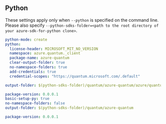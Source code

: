 ## Python

These settings apply only when `--python` is specified on the command line.
Please also specify `--python-sdks-folder=<path to the root directory of your azure-sdk-for-python clone>`.

``` yaml $(python)
python-mode: create
python:
  license-header: MICROSOFT_MIT_NO_VERSION
  namespace: azure.quantum._client
  package-name: azure-quantum
  clear-output-folder: true
  no-namespace-folders: true
  add-credentials: true
  credential-scopes: "https://quantum.microsoft.com/.default"
```

```yaml $(python) && $(python-mode) == 'update'
output-folder: $(python-sdks-folder)/quantum/azure-quantum/azure/quantum/_client
```

```yaml $(python) && $(python-mode) == 'create'
package-version: 0.0.0.1
basic-setup-py: true
no-namespace-folders: false
output-folder: $(python-sdks-folder)/quantum/azure-quantum
```

```yaml $(python) && $(python-mode) == 'cli'
package-version: 0.0.0.1
```

```yaml $(python) && $(python-mode) == 'pythonSdk'
```
